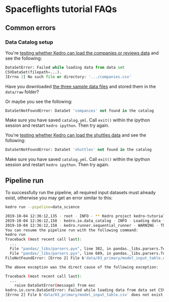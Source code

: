 # Spaceflights tutorial FAQs





## Common errors

### Data Catalog setup
You're [testing whether Kedro can load the companies or reviews data](./set_up_data.md#test-that-kedro-can-load-the-csv-data) and see the following:

```python
DataSetError: Failed while loading data from data set 
CSVDataSet(filepath=...).
[Errno 2] No such file or directory: '.../companies.csv'
```

Have you downloaded [the three sample data files](./set_up_data.md#download-datasets) and stored them in the `data/raw` folder?

Or maybe you see the following:

```python
DataSetNotFoundError: DataSet 'companies' not found in the catalog
```

Make sure you have saved `catalog.yml`. Call `exit()` within the ipython session and restart `kedro ipython`. Then try again.

You're [testing whether Kedro can load the shuttles data](./set_up_data.md#test-that-kedro-can-load-the-csv-data) and see the following:

```python
DataSetNotFoundError: DataSet 'shuttles' not found in the catalog
```

Make sure you have saved `catalog.yml`. Call `exit()` within the ipython session and restart `kedro ipython`. Then try again.

## Pipeline run

To successfully run the pipeline, all required input datasets must already exist, otherwise you may get an error similar to this:


```bash
kedro run --pipeline=data_science

2019-10-04 12:36:12,135 - root - INFO - ** Kedro project kedro-tutorial
2019-10-04 12:36:12,158 - kedro.io.data_catalog - INFO - Loading data from `model_input_table` (CSVDataSet)...
2019-10-04 12:36:12,158 - kedro.runner.sequential_runner - WARNING - There are 3 nodes that have not run.
You can resume the pipeline run with the following command:
kedro run
Traceback (most recent call last):
  ...
  File "pandas/_libs/parsers.pyx", line 382, in pandas._libs.parsers.TextReader.__cinit__
  File "pandas/_libs/parsers.pyx", line 689, in pandas._libs.parsers.TextReader._setup_parser_source
FileNotFoundError: [Errno 2] File b'data/03_primary/model_input_table.csv' does not exist: b'data/03_primary/model_input_table.csv'

The above exception was the direct cause of the following exception:

Traceback (most recent call last):
  ...
    raise DataSetError(message) from exc
kedro.io.core.DataSetError: Failed while loading data from data set CSVDataSet(filepath=data/03_primary/model_input_table.csv, save_args={'index': False}).
[Errno 2] File b'data/03_primary/model_input_table.csv' does not exist: b'data/03_primary/model_input_table.csv'
```

